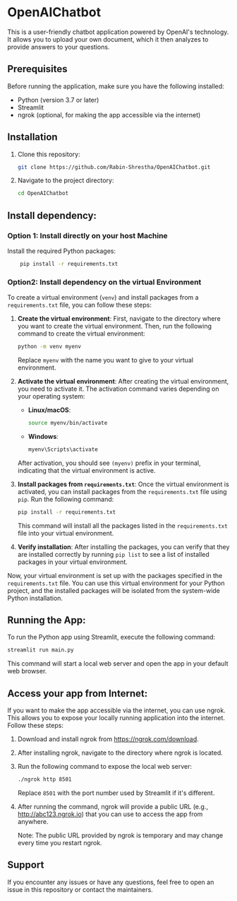 # OpenAIChatbot
This is a user-friendly chatbot application powered by OpenAI's technology. It allows you to upload your own document, which it then analyzes to provide answers to your questions.

## Prerequisites
Before running the application, make sure you have the following installed:

- Python (version 3.7 or later)
- Streamlit
- ngrok (optional, for making the app accessible via the internet)

## Installation

1. Clone this repository:

    ```bash
    git clone https://github.com/Rabin-Shrestha/OpenAIChatbot.git
    ```

2. Navigate to the project directory:

    ```bash
    cd OpenAIChatbot
    ```

## Install dependency:

### Option 1: Install directly on your host Machine
Install the required Python packages:

```bash
    pip install -r requirements.txt
```
   
### Option2: Install dependency on the virtual Environment
To create a virtual environment (`venv`) and install packages from a `requirements.txt` file, you can follow these steps:
1. **Create the virtual environment**:
   First, navigate to the directory where you want to create the virtual environment. Then, run the following command to create the virtual environment:

   ```bash
   python -m venv myenv
   ```

   Replace `myenv` with the name you want to give to your virtual environment.

2. **Activate the virtual environment**:
   After creating the virtual environment, you need to activate it. The activation command varies depending on your operating system:

   - **Linux/macOS**:
     ```bash
     source myenv/bin/activate
     ```

   - **Windows**:
     ```bash
     myenv\Scripts\activate
     ```

   After activation, you should see `(myenv)` prefix in your terminal, indicating that the virtual environment is active.

3. **Install packages from `requirements.txt`**:
   Once the virtual environment is activated, you can install packages from the `requirements.txt` file using `pip`. Run the following command:

   ```bash
   pip install -r requirements.txt
   ```

   This command will install all the packages listed in the `requirements.txt` file into your virtual environment.

4. **Verify installation**:
   After installing the packages, you can verify that they are installed correctly by running `pip list` to see a list of installed packages in your virtual environment.

Now, your virtual environment is set up with the packages specified in the `requirements.txt` file. You can use this virtual environment for your Python project, and the installed packages will be isolated from the system-wide Python installation.


## Running the App:

To run the Python app using Streamlit, execute the following command:

```bash
streamlit run main.py
```

This command will start a local web server and open the app in your default web browser.

## Access your app from Internet:
If you want to make the app accessible via the internet, you can use ngrok. This allows you to expose your locally running application into the internet.  Follow these steps:

1. Download and install ngrok from https://ngrok.com/download.

2. After installing ngrok, navigate to the directory where ngrok is located.

3. Run the following command to expose the local web server:

    ```bash
    ./ngrok http 8501
    ```

   Replace `8501` with the port number used by Streamlit if it's different.

4. After running the command, ngrok will provide a public URL (e.g., http://abc123.ngrok.io) that you can use to access the app from anywhere.

   Note: The public URL provided by ngrok is temporary and may change every time you restart ngrok.

## Support

If you encounter any issues or have any questions, feel free to open an issue in this repository or contact the maintainers.
